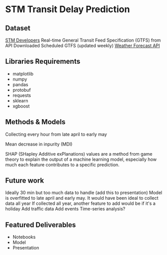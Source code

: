 # STM Transit Delay Prediction

## Dataset

[STM Developers](https://www.stm.info/en/about/developers)
Real-time General Transit Feed Specification (GTFS) from API
Downloaded Scheduled GTFS (updated weekly)
[Weather Forecast API](https://open-meteo.com/en/docs)

## Libraries Requirements

- matplotlib
- numpy
- pandas
- protobuf
- requests
- sklearn
- xgboost

## Methods & Models

Collecting every hour from late april to early may

Mean decrease in inpurity (MDI)

SHAP (SHapley Additive exPlanations) values are a method from game theory to explain the output of a machine learning model, especially how much each feature contributes to a specific prediction.

## Future work

Ideally 30 min but too much data to handle (add this to presentation)
Model is overfitted to late april and early may. It would have been ideal to collect data all year
If collected all year, another feature to add would be if it's a holiday
Add traffic data
Add events
Time-series analysis?

## Featured Deliverables

- Notebooks
- Model
- Presentation
